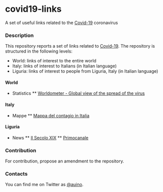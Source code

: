 # covid19-links
A set of useful links related to the [Covid-19](https://en.wikipedia.org/wiki/Coronavirus_disease_2019) coronavirus

### Description ###

This repository reports a set of links related to [Covid-19](https://en.wikipedia.org/wiki/Coronavirus_disease_2019).
The repository is structured in the following levels:
* World: links of interest to the entire world
* Italy: links of interest to Italians (in Italian language)
* Liguria: links of interest to people from Liguria, Italy (in Italian language)

#### World ####

* Statistics
** [Worldometer - Global view of the spread of the virus](https://www.worldometers.info/coronavirus/)

#### Italy ####

* Mappe
** [Mappa del contagio in Italia](https://lab.gedidigital.it/gedi-visual/2020/coronavirus-in-italia/)

#### Liguria ####

* News
** [Il Secolo XIX](https://www.ilsecoloxix.it)
** [Primocanale](https://www.primocanale.it)

### Contribution ###

For contribution, propose an amendment to the repository.

### Contacts ###

You can find me on Twitter as [@auino](https://twitter.com/auino).

